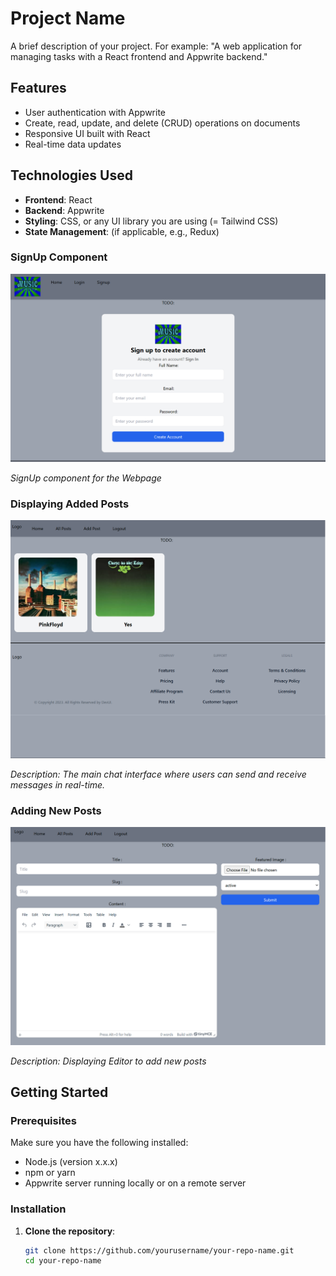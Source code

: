 # Project Name

A brief description of your project. For example: "A web application for managing tasks with a React frontend and Appwrite backend."

## Features

- User authentication with Appwrite
- Create, read, update, and delete (CRUD) operations on documents
- Responsive UI built with React
- Real-time data updates

## Technologies Used

- **Frontend**: React
- **Backend**: Appwrite
- **Styling**: CSS, or any UI library you are using (= Tailwind CSS)
- **State Management**: (if applicable, e.g., Redux)

###    SignUp Component

![SignUp component](screenshots/3png.png)

*SignUp component for the Webpage*

### Displaying Added Posts

![Displaying Added Posts](screenshots/1.png)

*Description: The main chat interface where users can send and receive messages in real-time.*

###    Adding New Posts

![Editor to add new Posts](screenshots/2.png)

*Description: Displaying Editor to add new posts*



## Getting Started

### Prerequisites

Make sure you have the following installed:

- Node.js (version x.x.x)
- npm or yarn
- Appwrite server running locally or on a remote server

### Installation

1. **Clone the repository**:

   ```bash
   git clone https://github.com/yourusername/your-repo-name.git
   cd your-repo-name
